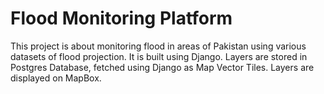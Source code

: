 # Flood Monitoring Platform
 This project is about monitoring flood in areas of Pakistan using various datasets of flood projection. 
 It is built using Django. Layers are stored in Postgres Database, fetched using Django as Map Vector Tiles.
 Layers are displayed on MapBox.
